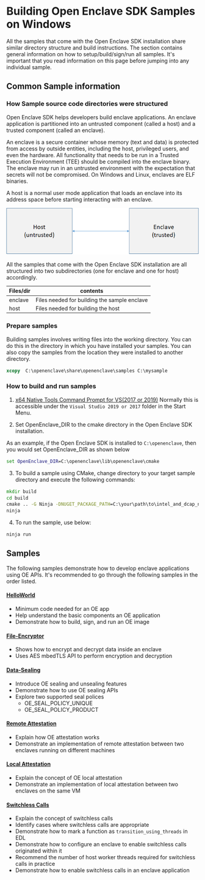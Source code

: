 # Building Open Enclave SDK Samples on Windows

All the samples that come with the Open Enclave SDK installation share similar directory structure and build instructions. The section contains general information on how to setup/build/sign/run all samples. It's important that you read information on this page before jumping into any individual sample.

## Common Sample information

### How Sample source code directories were structured

Open Enclave SDK helps developers build enclave applications. An enclave application is partitioned into an untrusted component (called a host) and a trusted component (called an enclave).

An enclave is a secure container whose memory (text and data) is protected from access by outside entities, including the host, privileged users, and even the hardware. All functionality that needs to be run in a Trusted Execution Environment (TEE) should be compiled into the enclave binary. The enclave may run in an untrusted environment with the expectation that secrets will not be compromised. On Windows and Linux, enclaves are ELF binaries.

A host is a normal user mode application that loads an enclave into its address space before starting interacting with an enclave.

![Sample components diagram](sampledirstructure.png)

All the samples that come with the Open Enclave SDK installation are all structured into two subdirectories (one for enclave and one for host) accordingly.

| Files/dir        |  contents                                   |
|:-----------------|---------------------------------------------|
| enclave        | Files needed for building the sample enclave|
| host           | Files needed for building the host          |

### Prepare samples

Building samples involves writing files into the working directory. You can do this in the directory in which you have installed your samples.
You can also copy the samples from the location they were installed to another directory.

```cmd
xcopy  C:\openenclave\share\openenclave\samples C:\mysample
```

### How to build and run samples

1. [x64 Native Tools Command Prompt for VS(2017 or 2019)](
https://docs.microsoft.com/en-us/dotnet/framework/tools/developer-command-prompt-for-vs)
Normally this is accessible under the `Visual Studio 2019 or 2017` folder in the Start Menu.

2. Set OpenEnclave_DIR to the cmake directory in the Open Enclave SDK installation.

As an example, if the Open Enclave SDK is installed to `C:\openenclave`, then you would set OpenEnclave_DIR as shown below

```cmd
set OpenEnclave_DIR=C:\openenclave\lib\openenclave\cmake
```

3. To build a sample using CMake, change directory to your target sample directory and execute the following commands:

```cmd
mkdir build
cd build
cmake .. -G Ninja -DNUGET_PACKAGE_PATH=C:\your\path\to\intel_and_dcap_nuget_packages
ninja
```

4. To run the sample, use below:

```cmd
ninja run
```

## Samples

The following samples demonstrate how to develop enclave applications using OE APIs. It's recommended to go through the following samples in the order listed.

#### [HelloWorld](helloworld/README.md)

- Minimum code needed for an OE app
- Help understand the basic components an OE application
- Demonstrate how to build, sign, and run an OE image

#### [File-Encryptor](file-encryptor/README.md)

- Shows how to encrypt and decrypt data inside an enclave
- Uses AES mbedTLS API to perform encryption and decryption

#### [Data-Sealing](data-sealing/README.md)

- Introduce OE sealing and unsealing features 
- Demonstrate how to use OE sealing APIs
- Explore two supported seal polices
  - OE_SEAL_POLICY_UNIQUE
  - OE_SEAL_POLICY_PRODUCT

#### [Remote Attestation](remote_attestation/README.md)

- Explain how OE attestation works
- Demonstrate an implementation of remote attestation between two enclaves running on different machines

#### [Local Attestation](local_attestation/README.md)

- Explain the concept of OE local attestation
- Demonstrate an implementation of local attestation between two enclaves on the same VM

#### [Switchless Calls](switchless/README.md)

- Explain the concept of switchless calls
- Identify cases where switchless calls are appropriate
- Demonstrate how to mark a function as `transition_using_threads` in EDL
- Demonstrate how to configure an enclave to enable switchless calls originated within it
- Recommend the number of host worker threads required for switchless calls in practice
- Demonstrate how to enable switchless calls in an enclave application
